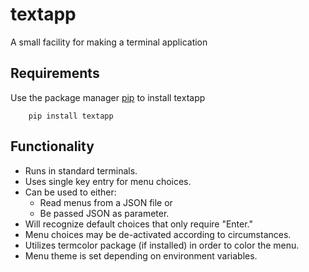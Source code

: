 # textapp

A small facility for making a terminal application

## Requirements

Use the package manager [pip](https://pip.pypa.io/en/stable/) to install textapp

        pip install textapp 
## Functionality 

- Runs in standard terminals.
- Uses single key entry for menu choices.
- Can be used to either:
    - Read menus from a JSON file or
    - Be passed JSON as parameter.
- Will recognize default choices that only require "Enter."
- Menu choices may be de-activated according to circumstances.
- Utilizes termcolor package (if installed) in order to color the menu.
- Menu theme is set depending on environment variables.


